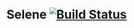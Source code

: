# Selene [![Build Status](https://travis-ci.org/zinenko/selene.svg?branch=master)](https://travis-ci.org/zinenko/selene)
